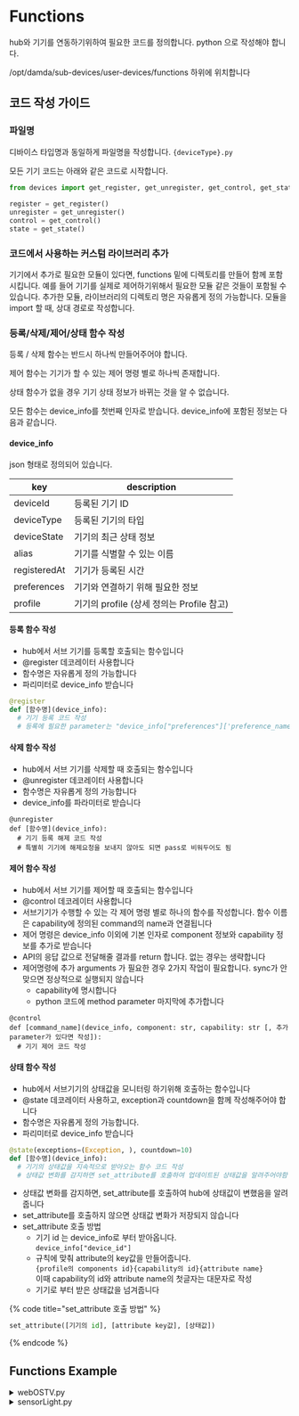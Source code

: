 # Functions

hub와 기기를 연동하기위하여 필요한 코드를 정의합니다. python 으로 작성해야 합니다.

/opt/damda/sub-devices/user-devices/functions 하위에 위치합니다

## 코드 작성 가이드 <a href="#id-webostv" id="id-webostv"></a>

### 파일명&#x20;

디바이스 타입명과 동일하게 파일명을 작성합니다. `{deviceType}.py`

모든 기기 코드는 아래와 같은 코드로 시작합니다.

```python
from devices import get_register, get_unregister, get_control, get_state, update_state
 
register = get_register()
unregister = get_unregister()
control = get_control()
state = get_state()
```

### 코드에서 사용하는 커스텀 라이브러리 추가

기기에서 추가로 필요한 모듈이 있다면, functions 밑에 디렉토리를 만들어 함께 포함시킵니다. 예를 들어 기기를 실제로 제어하기위해서 필요한 모듈 같은 것들이 포함될 수 있습니다. 추가한 모듈, 라이브러리의 디렉토리 명은 자유롭게 정의 가능합니다. 모듈을 import 할 때, 상대 경로로 작성합니다.

### 등록/삭제/제어/상태 함수 작성

등록 / 삭제 함수는 반드시 하나씩 만들어주어야 합니다.

제어 함수는 기기가 할 수 있는 제어 명령 별로 하나씩 존재합니다.

상태 함수가 없을 경우 기기 상태 정보가 바뀌는 것을 알 수 없습니다.

모든 함수는 device\_info를 첫번째 인자로 받습니다. device\_info에 포함된 정보는 다음과 같습니다.

#### device\_info

json 형태로 정의되어 있습니다.

| key          | description                     |
| ------------ | ------------------------------- |
| deviceId     | 등록된 기기 ID                       |
| deviceType   | 등록된 기기의 타입                      |
| deviceState  | 기기의 최근 상태 정보                    |
| alias        | 기기를 식별할 수 있는 이름                 |
| registeredAt | 기기가 등록된 시간                      |
| preferences  | 기기와 연결하기 위해 필요한 정보              |
| profile      | 기기의 profile (상세 정의는 Profile 참고) |

#### 등록 함수 작성

* hub에서 서브 기기를 등록할  호출되는 함수입니다&#x20;
* @register 데코레이터 사용합니다&#x20;
* 함수명은 자유롭게 정의 가능합니다
* 파리미터로 device\_info 받습니다

```python
@register
def [함수명](device_info):
  # 기기 등록 코드 작성
  # 등록에 필요한 parameter는 "device_info["preferences"]['preference_name' 에 정의한 값]"으로 받아옴py
```

#### 삭제 함수 작성

* hub에서 서브 기기를 삭제할 때 호출되는 함수입니다
* @unregister 데코레이터 사용합니다
* 함수명은 자유롭게 정의 가능합니다
* device\_info를 파라미터로 받습니다

```
@unregister
def [함수명](device_info):
  # 기기 등록 해제 코드 작성
  # 특별히 기기에 해제요청을 보내지 않아도 되면 pass로 비워두어도 됨
```

#### 제어 함수 작성

* hub에서 서브 기기를 제어할 때 호출되는 함수입니다
* @control 데코레이터 사용합니다
* 서브기기가 수행할 수 있는 각 제어 명령 별로 하나의 함수를 작성합니다. 함수 이름은 capability에 정의된 command의 name과 연결됩니다
* 제어 명령은 device\_info 이외에 기본 인자로 component 정보와 capability 정보를 추가로 받습니다
* API의 응답 값으로 전달해줄 결과를 return 합니다. 없는 경우는 생략합니다
* 제어명령에 추가 arguments 가 필요한 경우 2가지 작업이 필요합니다. sync가 안맞으면 정상적으로 실행되지 않습니다
  * capability에 명시합니다
  * python 코드에 method parameter 마지막에 추가합니다

```
@control
def [command_name](device_info, component: str, capability: str [, 추가 parameter가 있다면 작성]):
  # 기기 제어 코드 작성
```

#### 상태 함수 작성

* hub에서 서브기기의 상태값을 모니터링 하기위해 호출하는 함수입니다
* @state 데코레이터 사용하고, exception과 countdown을 함께 작성해주어야 합니다
* 함수명은 자유롭게 정의 가능합니다.
* 파리미터로 device\_info 받습니다

```python
@state(exceptions=(Exception, ), countdown=10)
def [함수명](device_info):
  # 기기의 상태값을 지속적으로 받아오는 함수 코드 작성
  # 상태값 변화를 감지하면 set_attribute를 호출하여 업데이트된 상태값을 알려주어야함
```

* 상태값 변화를 감지하면, set\_attribute를 호출하여 hub에 상태값이 변했음을 알려줍니다
* set\_attribute를 호출하지 않으면 상태값 변화가 저장되지 않습니다
* set\_attribute 호출 방법
  * 기기 id 는 device\_info로 부터 받아옵니다. \
    `device_info["device_id"]`
  * 규칙에 맞춰 attribute의 key값을 만들어줍니다.\
    &#x20;`{profile의 components id}{capability의 id}{attribute name}` \
    이때 capability의 id와 attribute name의 첫글자는 대문자로 작성
  * 기기로 부터 받은 상태값을 넘겨줍니다

{% code title="set_attribute 호출 방법" %}
```python
set_attribute([기기의 id], [attribute key값], [상태값])
```
{% endcode %}

## Functions Example

<details>

<summary>webOSTV.py</summary>

```python
# webOSTV와 연동되는 코드
# TV와 통신을 위해 PyWebOSTV 모듈을 import해서 사용하고 있습니다
from devices import get_register, get_unregister, get_control, get_state, set_attribute
from .pywebostv import PyWebOSTV


register = get_register()
unregister = get_unregister()
control = get_control()
state = get_state()


@register
def register_tv(device_info):
    ip = device_info["preferences"]["ip"]
    tv_controller = PyWebOSTV(ip).get_tv_controller()
    tv_controller.register_tv()


@unregister
def unregister_tv(device_info):
    pass


@control
def power_on(device_info, component: str, capability: str):
    ip = device_info["preferences"]["ip"]
    tv_controller = PyWebOSTV(ip).get_tv_controller()
    tv_controller.power_on()


@control
def power_off(device_info, component: str, capability: str):
    ip = device_info["preferences"]["ip"]
    tv_controller = PyWebOSTV(ip).get_tv_controller()
    tv_controller.register_tv()
    tv_controller.power_off()


@control
def set_volume(device_info, component: str, capability: str, volume: int):
    ip = device_info["preferences"]["ip"]
    tv_controller = PyWebOSTV(ip).get_tv_controller()
    tv_controller.register_tv()
    tv_controller.set_volume(volume)
    return {
        "volume": volume
    }


@control
def volume_up(device_info, component: str, capability: str):
    ip = device_info["preferences"]["ip"]
    tv_controller = PyWebOSTV(ip).get_tv_controller()
    tv_controller.register_tv()
    tv_controller.volume_up()
    return {}


@control
def volume_down(device_info, component: str, capability: str):
    ip = device_info["preferences"]["ip"]
    tv_controller = PyWebOSTV(ip).get_tv_controller()
    tv_controller.register_tv()
    tv_controller.volume_down()
    return {}


@control
def mute(device_info, component: str, capability: str, mute: bool):
    ip = device_info["preferences"]["ip"]
    tv_controller = PyWebOSTV(ip).get_tv_controller()
    tv_controller.register_tv()
    tv_controller.mute(mute)
    return {}


@control
def channel_up(device_info, component: str, capability: str):
    ip = device_info["preferences"]["ip"]
    tv_controller = PyWebOSTV(ip).get_tv_controller()
    tv_controller.register_tv()
    tv_controller.channel_up()
    return {}


@control
def channel_down(device_info, component: str, capability: str):
    ip = device_info["preferences"]["ip"]
    tv_controller = PyWebOSTV(ip).get_tv_controller()
    tv_controller.register_tv()
    tv_controller.channel_down()
    return {}


@control
def home(device_info, component: str, capability: str):
    ip = device_info["preferences"]["ip"]
    tv_remote_controller = PyWebOSTV(ip).get_tv_remote_controller()
    tv_remote_controller.home()
    return {}


@control
def back(device_info, component: str, capability: str):
    ip = device_info["preferences"]["ip"]
    tv_remote_controller = PyWebOSTV(ip).get_tv_remote_controller()
    tv_remote_controller.back()
    return {}


@control
def ok(device_info, component: str, capability: str):
    ip = device_info["preferences"]["ip"]
    tv_remote_controller = PyWebOSTV(ip).get_tv_remote_controller()
    tv_remote_controller.ok()
    return {}


@control
def left(device_info, component: str, capability: str):
    ip = device_info["preferences"]["ip"]
    tv_remote_controller = PyWebOSTV(ip).get_tv_remote_controller()
    tv_remote_controller.left()
    return {}


@control
def right(device_info, component: str, capability: str):
    ip = device_info["preferences"]["ip"]
    tv_remote_controller = PyWebOSTV(ip).get_tv_remote_controller()
    tv_remote_controller.right()
    return {}


@control
def up(device_info, component: str, capability: str):
    ip = device_info["preferences"]["ip"]
    tv_remote_controller = PyWebOSTV(ip).get_tv_remote_controller()
    tv_remote_controller.up()
    return {}


@control
def down(device_info, component: str, capability: str):
    ip = device_info["preferences"]["ip"]
    tv_remote_controller = PyWebOSTV(ip).get_tv_remote_controller()
    tv_remote_controller.down()
    return {}

@control
def capture(device_info, component: str, capability: str, upload_uri: str):
    ip = device_info["preferences"]["ip"]
    tv_controller = PyWebOSTV(ip).get_tv_controller()
    tv_controller.register_tv()
    tv_controller.capture(upload_uri)
    return {}

@state(exceptions=(Exception, ), countdown=10)
def subscribe_volume(device_info):
    ip = device_info["preferences"]["ip"]
    device_id = device_info["deviceId"]
    try:
        tv_controller = PyWebOSTV(ip).get_tv_controller()
        tv_controller.register_tv()

        def volume_callback(response):
            try:
                try:
                    volume = response["payload"]["volumeStatus"]["volume"]
                    muted = response["payload"]["volumeStatus"]["muteStatus"]
                except KeyError:
                    volume = response["payload"]["volume"]
                    muted = response["payload"]["muted"]
                set_attribute(device_id, "online", True)
                set_attribute(device_id, "mainWebOSTVVolume", volume)
                set_attribute(device_id, "mainWebOSTVMuted", muted)
            except:
                pass

        tv_controller.subscribe_volume(volume_callback)
    except Exception as e:
        set_attribute(device_id, "online", False)
        raise e


@state(exceptions=(Exception, ), countdown=10)
def subscribe_channel(device_info):
    ip = device_info["preferences"]["ip"]
    device_id = device_info["deviceId"]
    try:
        tv_controller = PyWebOSTV(ip).get_tv_controller()
        tv_controller.register_tv()

        def program_info_callback(response):
            try:
                program_name = response["payload"]["programName"]
                channel_name = response["payload"]["channelName"]
                channel_number = response["payload"]["channelNumber"]
                set_attribute(device_id, "online", True)
                set_attribute(device_id, "mainWebOSTVProgramName", program_name)
                set_attribute(device_id, "mainWebOSTVChannelName", channel_name)
                set_attribute(device_id, "mainWebOSTVChannelNumber", channel_number)
            except:
                pass

        tv_controller.subscribe_program_info(program_info_callback)
    except Exception as e:
        set_attribute(device_id, "online", False)
        raise e

```

</details>

<details>

<summary>sensorLight.py</summary>

```python
# 시뮬레이터 Light와 연동되는 코드
# 시뮬레이터와 통신을 위해 SimulatorAdapter 모듈을 import해서 사용하고 있습니다
from devices import get_register, get_unregister, get_control, get_state, set_attribute
from .sensorSimulator.sensorAdapter import SimulatorAdapter

register = get_register()
unregister = get_unregister()
control = get_control()
state = get_state()


@register
def register_light(device_info):
    device_info = SimulatorAdapter(device_info).start_register()
    return device_info


@state(exceptions=(Exception,), countdown=10)
def get_light_state(device_info):
    print(f"init: light sensor state {device_info}")

    def handle_sensor_data(device_id: str, status: dict):
        print(f"received: light sensor state :: {status}")
        turn_on = status["turnOn"]
        brightness = status["brightness"]
        set_attribute(device_id, 'mainSensorLightTurnOn', turn_on)
        set_attribute(device_id, 'mainSensorLightBrightness', brightness)
    SimulatorAdapter(device_info).start_monitoring(handle_sensor_data)


@unregister
def unregister_light(device_info):
    device_info = SimulatorAdapter(device_info).unregister()
    return device_info


@control
def up_brightness(device_info, component: str, capability: str):
    SimulatorAdapter(device_info).control(
        {"command": "up", "param": {"target": "brightness"}})


@control
def down_brightness(device_info, component: str, capability: str):
    SimulatorAdapter(device_info).control(
        {"command": "down", "param": {"target": "brightness"}})


@control
def set_brightness(device_info, component: str, capability: str, value: int):
    SimulatorAdapter(device_info).control(
        {"command": "set", "param": {"target": "brightness", "value": value}})


@control
def on(device_info, component: str, capability: str):
    SimulatorAdapter(device_info).control(
        {"command": "on", "param": {}})


@control
def off(device_info, component: str, capability: str):
    SimulatorAdapter(device_info).control(
        {"command": "off", "param": {}})


@control
def toggle(device_info, component: str, capability: str):
    SimulatorAdapter(device_info).control(
        {"command": "toggle", "param": {}})
p
```

</details>
